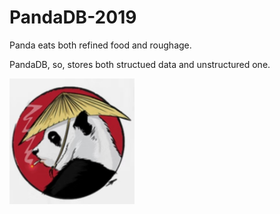 # PandaDB-2019

Panda eats both refined food and roughage.

PandaDB, so, stores both structued data and unstructured one.

<img src="https://github.com/bluejoe2008/PandaDB-2019/blob/master/docs/logo.png?raw=true" width=200>
